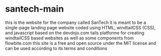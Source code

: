 # santech-main
this is the website for the company called SanTech
it is meant to be a single-page landing page website
coded using HTML, windtailCSS (CSS), and javascript
based on the devdojo.com tails platforme for creating windtailCSS based websites as well as some components from flowbite.com
this site is a free and open source under the MIT license and can be used according to its terms and conditions
